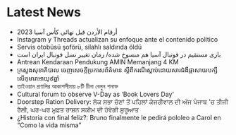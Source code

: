 # Latest News
-  أرقام الأردن قبل نهائي كأس آسيا 2023
-  Instagram y Threads actualizan su enfoque ante el contenido político
-  Servis otobüsü şoförü, silahlı saldırıda öldü
-  بازی مستقیم در فوتبال آسیا هم منسوخ شده/ زمان تغییر نسل فوتبال ایران است
-  Antrean Kendaraan Pendukung AMIN Memanjang 4 KM
-  ក្រសួងសុខាភិបាល ចេញសេចក្តីប្រកាសព័ត៌មាន ស្តីពីករណីស្លាប់ដោយសារជំងឺផ្តាសាយបក្សីលើកុមារាអាយុ៩ឆ្នាំ
-  তাইওয়ান প্রণালির আকাশসীমায় ৮টি চীনা বেলুন শনাক্ত
-  Cultural forum to observe V-Day as ‘Book Lovers Day’
-  Doorstep Ration Delivery: ਲੋਕ ਸਭਾ ਚੋਣਾਂ ਤੋਂ ਪਹਿਲਾਂ ਕੇਜਰੀਵਾਲ ਦੀ ਅੱਜ ਪੰਜਾਬ 'ਚ ਤੀਜੀ ਰੈਲੀ, ਘਰ-ਘਰ ਮੁਫ਼ਤ ਰਾਸ਼ਨ ਸਕੀਮ ਦੀ ਹੋਵੇਗੀ ਸ਼ੁਰੂਆਤ
-  ¿Historia con final feliz?: Bruno finalmente le pedirá pololeo a Carol en “Como la vida misma”
